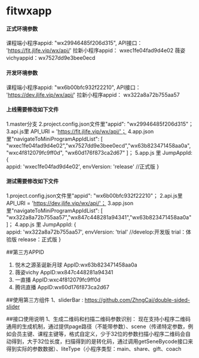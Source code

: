 # fitwxapp

#### 正式环境参数
课程端小程序appid: "wx29946485f206d315",
API接口： 'https://fit.jlife.vip/wx/api/'
拉新小程序appid： wxec1fe04fad9d4e02
薇姿vichyappid：wx7527dd9e3bee0ecd

#### 开发环境参数
课程端小程序appid: "wx6b00bfc932f22210",
API接口： 'https://dev.jlife.vip/wx/api/'
拉新小程序appid： wx322a8a72b755aa57

#### 上线需要修改如下文件
1.master分支
2.project.config.json文件里"appid": "wx29946485f206d315"；
3.api.js里 API_URI = 'https://fit.jlife.vip/wx/api/'；
4.app.json里"navigateToMiniProgramAppIdList": [ "wxec1fe04fad9d4e02","wx7527dd9e3bee0ecd","wx63b823471458aa0a",
    "wxc4f812079fc9ff0d", "wx60d176f873ca2d67" ]；
5.app.js 里 JumpAppId: {          
      appid: 'wxec1fe04fad9d4e02',
      envVersion: 'release' //正式版
    }

#### 测试需要修改如下文件
1.project.config.json文件里"appid": "wx6b00bfc932f22210"；
2.api.js里 API_URI = 'https://dev.jlife.vip/wx/api/'；
3.app.json里"navigateToMiniProgramAppIdList": [ "wx322a8a72b755aa57","wx847c448281a94341","wx63b823471458aa0a" ]；
4.app.js 里 JumpAppId: {          
      appid: 'wx322a8a72b755aa57',
      envVersion: 'trial' //develop:开发版   trial：体验版  release：正式版
    }

##第三方APPID
1. 悦木之源圣诞新月球    AppID:wx63b823471458aa0a
2. 薇姿vichy            AppID:wx847c448281a94341
3. 一直播               AppID:wxc4f812079fc9ff0d
4. 腾讯直播             AppID:wx60d176f873ca2d67

##使用第三方组件
1、sliderBar : https://github.com/ZhngCai/double-sided-slider

##接口使用说明
1、生成二维码和扫描二维码参数识别：
现在支持小程序二维码通用的生成机制，通过提供page路径（不能带参数）、scene（传递特定参数，例如会员主键、课程主键等，格式自定义，少于32位的参数扫描小程序二维码会自动得到，大于32位长度，扫描得到的是转化码，通过调用getSeneBycode接口来得到实际的参数数据）、liteType（小程序类型：main、share、gift、coach



